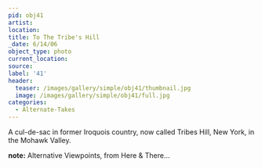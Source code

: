 ```yaml
---
pid: obj41
artist:
location:
title: To The Tribe's Hill
_date: 6/14/06
object_type: photo
current_location:
source:
label: '41'
header:
  teaser: /images/gallery/simple/obj41/thumbnail.jpg
  image: /images/gallery/simple/obj41/full.jpg
categories:
  - Alternate-Takes
---
```

A cul-de-sac in former Iroquois country, now called Tribes Hill, New York, in the Mohawk Valley.

**note:**
Alternative Viewpoints, from Here & There...
